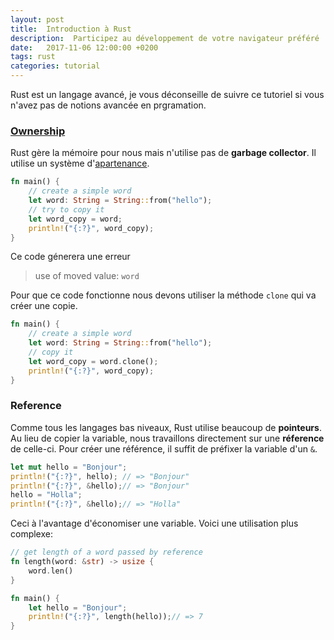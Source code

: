 ```yaml
---
layout: post
title:  Introduction à Rust
description:  Participez au développement de votre navigateur préféré
date:   2017-11-06 12:00:00 +0200
tags: rust
categories: tutorial
---
```

Rust est un langage avancé, je vous déconseille de suivre ce tutoriel si vous n'avez pas de notions avancée en prgramation.

### [Ownership][ownership]

Rust gère la mémoire pour nous mais n'utilise pas de **garbage collector**. Il utilise un système d'[apartenance][ownership].

~~~rust
fn main() {
    // create a simple word
    let word: String = String::from("hello");
    // try to copy it
    let word_copy = word;
    println!("{:?}", word_copy);
}
~~~

Ce code génerera une erreur

> use of moved value: `word`

Pour que ce code fonctionne nous devons utiliser la méthode `clone` qui va créer une copie.

~~~rust
fn main() {
    // create a simple word
    let word: String = String::from("hello");
    // copy it
    let word_copy = word.clone();
    println!("{:?}", word_copy);
}
~~~


### Reference

Comme tous les langages bas niveaux, Rust utilise beaucoup de **pointeurs**. Au lieu de copier la variable, nous travaillons directement sur une **réference** de celle-ci. Pour créer une référence, il suffit de préfixer la variable d'un `&`.

~~~rust
let mut hello = "Bonjour";
println!("{:?}", hello); // => "Bonjour"
println!("{:?}", &hello);// => "Bonjour"
hello = "Holla";
println!("{:?}", &hello);// => "Holla"
~~~

Ceci à l'avantage d'économiser une variable. Voici une utilisation plus complexe:

~~~rust
// get length of a word passed by reference
fn length(word: &str) -> usize {
    word.len()
}

fn main() {
    let hello = "Bonjour";
    println!("{:?}", length(hello));// => 7
}
~~~


[ownership]: https://doc.rust-lang.org/book/second-edition/ch04-01-what-is-ownership.html